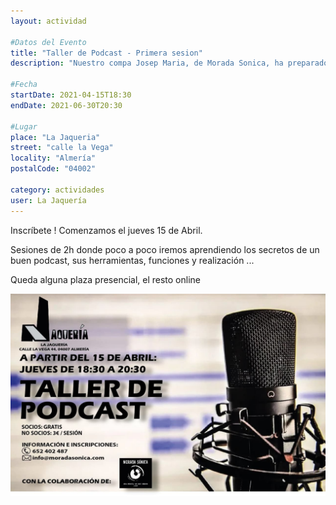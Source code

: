 ```yaml
---
layout: actividad

#Datos del Evento
title: "Taller de Podcast - Primera sesion"
description: "Nuestro compa Josep Maria, de Morada Sonica, ha preparado un taller de Podcast para nosotros. "

#Fecha
startDate: 2021-04-15T18:30
endDate: 2021-06-30T20:30

#Lugar
place: "La Jaqueria"
street: "calle la Vega"
locality: "Almería"
postalCode: "04002"

category: actividades
user: La Jaquería
---
```



Inscríbete ! Comenzamos el jueves 15 de Abril. 

Sesiones de 2h donde poco a poco iremos aprendiendo los secretos de un buen podcast, sus herramientas, funciones y realización ...

Queda alguna plaza presencial, el resto online

![cartel](/recursos/varios/podcast.jpg)
